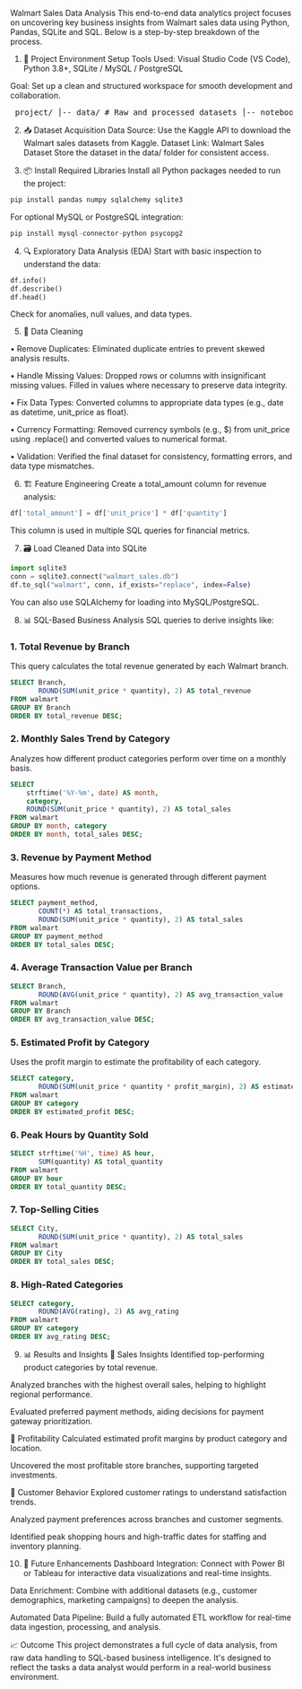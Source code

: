 Walmart Sales Data Analysis
This end-to-end data analytics project focuses on uncovering key business insights from Walmart sales data using Python, Pandas, SQLite and SQL. Below is a step-by-step breakdown of the process.

1. 📁 Project Environment Setup
Tools Used: Visual Studio Code (VS Code), Python 3.8+, SQLite / MySQL / PostgreSQL

Goal: Set up a clean and structured workspace for smooth development and collaboration.

<pre> project/ │-- data/ # Raw and processed datasets │-- notebooks/ # Jupyter Notebooks for EDA and analysis │-- sql_queries/ # All SQL scripts used in the project │-- README.md # Project documentation │-- requirements.txt # Required Python libraries </pre>

2. 📥 Dataset Acquisition
Data Source: Use the Kaggle API to download the Walmart sales datasets from Kaggle.
Dataset Link: Walmart Sales Dataset
Store the dataset in the data/ folder for consistent access.

3. 📦 Install Required Libraries
Install all Python packages needed to run the project:

```python
pip install pandas numpy sqlalchemy sqlite3
```
For optional MySQL or PostgreSQL integration:
```python
pip install mysql-connector-python psycopg2
```

4. 🔍 Exploratory Data Analysis (EDA)
Start with basic inspection to understand the data:

```python
df.info()
df.describe()
df.head()
```
Check for anomalies, null values, and data types.

5. 🧹 Data Cleaning

•	Remove Duplicates: Eliminated duplicate entries to prevent skewed analysis results.

•	Handle Missing Values: Dropped rows or columns with insignificant missing values. Filled in values where necessary to preserve data integrity.

•	Fix Data Types: Converted columns to appropriate data types (e.g., date as datetime, unit_price as float).

•	Currency Formatting: Removed currency symbols (e.g., $) from unit_price using .replace() and converted values to numerical format.

•	Validation: Verified the final dataset for consistency, formatting errors, and data type mismatches.

6. 🏗️ Feature Engineering
Create a total_amount column for revenue analysis:

```python
df['total_amount'] = df['unit_price'] * df['quantity']
```
This column is used in multiple SQL queries for financial metrics.

7. 🗃️ Load Cleaned Data into SQLite
   
```python
import sqlite3
conn = sqlite3.connect("walmart_sales.db")
df.to_sql("walmart", conn, if_exists="replace", index=False)
```
You can also use SQLAlchemy for loading into MySQL/PostgreSQL.

8. 📊 SQL-Based Business Analysis
SQL queries to derive insights like:

### 1. Total Revenue by Branch
This query calculates the total revenue generated by each Walmart branch.

```sql
SELECT Branch,
       ROUND(SUM(unit_price * quantity), 2) AS total_revenue
FROM walmart
GROUP BY Branch
ORDER BY total_revenue DESC;
```
### 2. Monthly Sales Trend by Category
Analyzes how different product categories perform over time on a monthly basis.

```sql
SELECT 
    strftime('%Y-%m', date) AS month,
    category,
    ROUND(SUM(unit_price * quantity), 2) AS total_sales
FROM walmart
GROUP BY month, category
ORDER BY month, total_sales DESC;
```
### 3. Revenue by Payment Method
Measures how much revenue is generated through different payment options.
```sql
SELECT payment_method,
       COUNT(*) AS total_transactions,
       ROUND(SUM(unit_price * quantity), 2) AS total_sales
FROM walmart
GROUP BY payment_method
ORDER BY total_sales DESC;
```
### 4. Average Transaction Value per Branch
```sql
SELECT Branch,
       ROUND(AVG(unit_price * quantity), 2) AS avg_transaction_value
FROM walmart
GROUP BY Branch
ORDER BY avg_transaction_value DESC;
```
### 5. Estimated Profit by Category
Uses the profit margin to estimate the profitability of each category.
```sql
SELECT category,
       ROUND(SUM(unit_price * quantity * profit_margin), 2) AS estimated_profit
FROM walmart
GROUP BY category
ORDER BY estimated_profit DESC;
```
### 6. Peak Hours by Quantity Sold
```sql
SELECT strftime('%H', time) AS hour,
       SUM(quantity) AS total_quantity
FROM walmart
GROUP BY hour
ORDER BY total_quantity DESC;
```
### 7. Top-Selling Cities
```sql
SELECT City,
       ROUND(SUM(unit_price * quantity), 2) AS total_sales
FROM walmart
GROUP BY City
ORDER BY total_sales DESC;
```
### 8. High-Rated Categories
```sql
SELECT category,
       ROUND(AVG(rating), 2) AS avg_rating
FROM walmart
GROUP BY category
ORDER BY avg_rating DESC;
```

9. 📊 Results and Insights
🔹 Sales Insights
Identified top-performing product categories by total revenue.

Analyzed branches with the highest overall sales, helping to highlight regional performance.

Evaluated preferred payment methods, aiding decisions for payment gateway prioritization.

🔹 Profitability
Calculated estimated profit margins by product category and location.

Uncovered the most profitable store branches, supporting targeted investments.

🔹 Customer Behavior
Explored customer ratings to understand satisfaction trends.

Analyzed payment preferences across branches and customer segments.

Identified peak shopping hours and high-traffic dates for staffing and inventory planning.

10. 🚀 Future Enhancements
Dashboard Integration: Connect with Power BI or Tableau for interactive data visualizations and real-time insights.

Data Enrichment: Combine with additional datasets (e.g., customer demographics, marketing campaigns) to deepen the analysis.

Automated Data Pipeline: Build a fully automated ETL workflow for real-time data ingestion, processing, and analysis.



📈 Outcome
This project demonstrates a full cycle of data analysis, from raw data handling to SQL-based business intelligence. It's designed to reflect the tasks a data analyst would perform in a real-world business environment.
